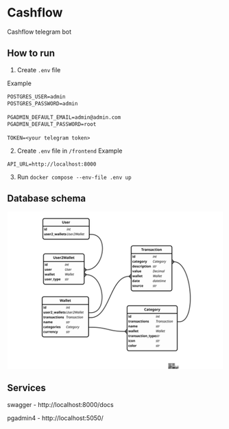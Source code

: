 # Cashflow
Cashflow telegram bot

## How to run

1. Create ```.env``` file

Example
```
POSTGRES_USER=admin
POSTGRES_PASSWORD=admin

PGADMIN_DEFAULT_EMAIL=admin@admin.com
PGADMIN_DEFAULT_PASSWORD=root

TOKEN=<your telegram token>
```

2. Create ```.env``` file in `/frontend`
Example
```
API_URL=http://localhost:8000
```

3. Run ```docker compose --env-file .env up```

## Database schema
 
![schema](schema.svg)

## Services

swagger - http://localhost:8000/docs

pgadmin4 - http://localhost:5050/